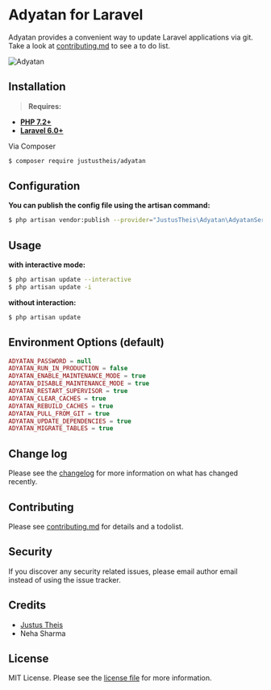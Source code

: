 # Adyatan for Laravel

Adyatan provides a convenient way to update Laravel applications via git. 
Take a look at [contributing.md](contributing.md) to see a to do list.

![Adyatan](https://user-images.githubusercontent.com/7760415/72115916-ede39b80-3348-11ea-8121-06fa4983955e.png)

## Installation
> **Requires:**
- **[PHP 7.2+](https://php.net/releases/)**
- **[Laravel 6.0+](https://github.com/laravel/laravel)**

Via Composer

``` bash
$ composer require justustheis/adyatan
```

## Configuration
**You can publish the config file using the artisan command:**
```bash
$ php artisan vendor:publish --provider="JustusTheis\Adyatan\AdyatanServiceProvider"
```

## Usage
**with interactive mode:**
```bash
$ php artisan update --interactive
$ php artisan update -i
```
**without interaction:**
```bash
$ php artisan update
```

## Environment Options (default)
```php
ADYATAN_PASSWORD = null
ADYATAN_RUN_IN_PRODUCTION = false
ADYATAN_ENABLE_MAINTENANCE_MODE = true
ADYATAN_DISABLE_MAINTENANCE_MODE = true
ADYATAN_RESTART_SUPERVISOR = true
ADYATAN_CLEAR_CACHES = true
ADYATAN_REBUILD_CACHES = true
ADYATAN_PULL_FROM_GIT = true
ADYATAN_UPDATE_DEPENDENCIES = true
ADYATAN_MIGRATE_TABLES = true
```

## Change log

Please see the [changelog](changelog.md) for more information on what has changed recently.

## Contributing

Please see [contributing.md](contributing.md) for details and a todolist.

## Security

If you discover any security related issues, please email author email instead of using the issue tracker.

## Credits

- [Justus Theis][link-author]
- Neha Sharma

## License

MIT License. Please see the [license file](license.md) for more information.

[link-author]: https://github.com/justustheis
